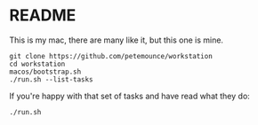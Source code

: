 # README

This is my mac, there are many like it, but this one is mine.

```shell
git clone https://github.com/petemounce/workstation
cd workstation
macos/bootstrap.sh
./run.sh --list-tasks
```

If you're happy with that set of tasks and have read what they do:

```shell
./run.sh
```
